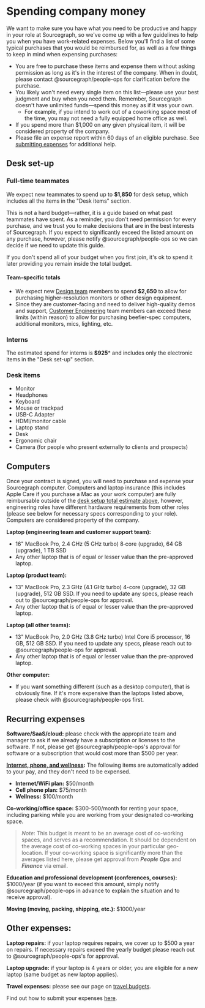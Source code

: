 # Spending company money

We want to make sure you have what you need to be productive and happy in your role at Sourcegraph, so we've come up with a few guidelines to help you when you have work-related expenses. Below you'll find a list of some typical purchases that you would be reimbursed for, as well as a few things to keep in mind when expensing purchases:

- You are free to purchase these items and expense them without asking permission as long as it's in the interest of the company. When in doubt, please contact @sourcegraph/people-ops for clarification before the purchase.
- You likely won't need every single item on this list—please use your best judgment and buy when you need them. Remember, Sourcegraph doesn't have unlimited funds—spend this money as if it was your own.
  - For example, if you intend to work out of a coworking space most of the time, you may not need a fully equipped home office as well.
- If you spend more than $1,000 on any given physical item, it will be considered property of the company.
- Please file an expense report within 60 days of an eligible purchase. See [submitting expenses](../ops/finance/expenses.md) for additional help.

## Desk set-up

### Full-time teammates

We expect new teammates to spend up to **$1,850** for desk setup, which includes all the items in the "Desk items" section.

This is not a hard budget—rather, it is a guide based on what past teammates have spent. As a reminder, you don't need permission for every purchase, and we trust you to make decisions that are in the best interests of Sourcegraph. If you expect to significantly exceed the listed amount on any purchase, however, please notify @sourcegraph/people-ops so we can decide if we need to update this guide.

If you don't spend all of your budget when you first join, it's ok to spend it later providing you remain inside the total budget.

#### Team-specific totals

- We expect new [Design team](../product/design/index.md) members to spend **$2,650** to allow for purchasing higher-resolution monitors or other design equipment.
- Since they are customer-facing and need to deliver high-quality demos and support, [Customer Engineering](https://about.sourcegraph.com/handbook/ce) team members can exceed these limits (within reason) to allow for purchasing beefier-spec computers, additional monitors, mics, lighting, etc.

### Interns

The estimated spend for interns is **$925*** and includes only the electronic items in the "Desk set-up" section.

### Desk items

- Monitor
- Headphones
- Keyboard
- Mouse or trackpad
- USB-C Adapter
- HDMI/monitor cable
- Laptop stand
- Desk
- Ergonomic chair
- Camera (for people who present externally to clients and prospects)

## Computers

Once your contract is signed, you will need to purchase and expense your Sourcegraph computer. Computers and laptop insurance (this includes Apple Care if you purchase a Mac as your work computer) are fully reimbursable outside of the [desk setup total estimate above](#desk-set-up), however, engineering roles have different hardware requirements from other roles (please see below for necessary specs corresponding to your role). Computers are considered property of the company.

**Laptop (engineering team and customer support team):**

- 16" MacBook Pro, 2.4 GHz (5 GHz turbo) 8‑core (upgrade), 64 GB (upgrade), 1 TB SSD
- Any other laptop that is of equal or lesser value than the pre-approved laptop.

**Laptop (product team):**

- 13" MacBook Pro, 2.3 GHz (4.1 GHz turbo) 4-core (upgrade), 32 GB (upgrade), 512 GB SSD. If you need to update any specs, please reach out to @sourcegraph/people-ops for approval.
- Any other laptop that is of equal or lesser value than the pre-approved laptop.

**Laptop (all other teams):**

- 13" MacBook Pro, 2.0 GHz (3.8 GHz turbo) Intel Core i5 processor, 16 GB, 512 GB SSD. If you need to update any specs, please reach out to @sourcegraph/people-ops for approval.
- Any other laptop that is of equal or lesser value than the pre-approved laptop.

**Other computer:**

- If you want something different (such as a desktop computer), that is obviously fine. If it's more expensive than the laptops listed above, please check with @sourcegraph/people-ops first.

## Recurring expenses

**Software/SaaS/cloud:** please check with the appropriate team and manager to ask if we already have a subscription or licenses to the software. If not, please get @sourcegraph/people-ops's approval for software or a subscription that would cost more than $500 per year.

**[Internet, phone, and wellness](../ops/finance/expenses.md#internet-phone-and-wellness-benefits):** The following items are automatically added to your pay, and they don't need to be expensed.
- **Internet/WiFi plan:** $50/month
- **Cell phone plan:** $75/month
- **Wellness:** $100/month

**Co-working/office space:** $300-500/month for renting your space, including parking while you are working from your designated co-working space. 

> *Note*: This budget is meant to be an average cost of co-working spaces, and serves as a recommendation. It should be dependent on the
> average cost of co-working spaces in your particular geo-location. If
> your co-working space is significantly more than the averages listed
> here, please get approval from ***People Ops*** and ***Finance*** via email.

**Education and professional development (conferences, courses):** $1000/year (if you want to exceed this amount, simply notify @sourcegraph/people-ops in advance to explain the situation and to receive approval).

**Moving (moving, packing, shipping, etc.):** $1000/year

## Other expenses:

**Laptop repairs:** if your laptop requires repairs, we cover up to $500 a year on repairs. If necessary repairs exceed the yearly budget please reach out to @sourcegraph/people-ops's for approval.

**Laptop upgrade:** if your laptop is 4 years or older, you are eligible for a new laptop (same budget as new laptop applies).

**Travel expenses:** please see our page on [travel budgets](https://about.sourcegraph.com/handbook/people-ops/travel).

Find out how to submit your expenses [here](../ops/finance/expenses.md).
